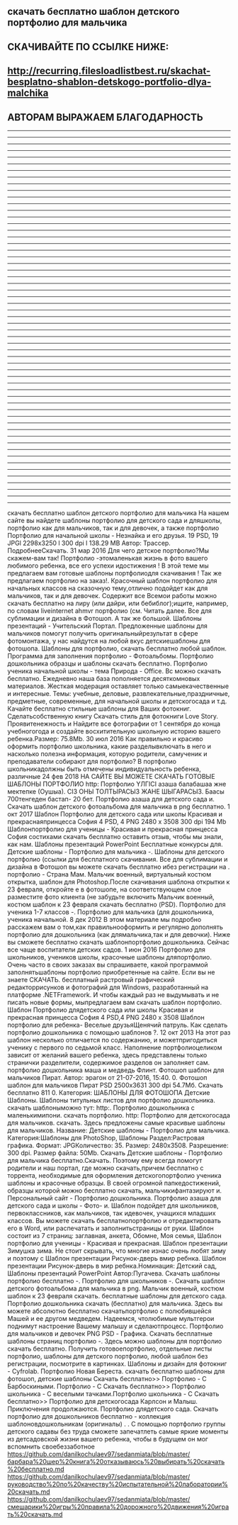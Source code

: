 скачать бесплатно шаблон детского портфолио для мальчика
--------------------------------------------------
СКАЧИВАЙТЕ ПО ССЫЛКЕ НИЖЕ:
--------------------------------------------------
http://recurring.filesloadlistbest.ru/skachat-besplatno-shablon-detskogo-portfolio-dlya-malchika
--------------------------------------------------
АВТОРАМ ВЫРАЖАЕМ БЛАГОДАРНОСТЬ
--------------------------------------------------
--------------------------------------------------
--------------------------------------------------
--------------------------------------------------
--------------------------------------------------
--------------------------------------------------
--------------------------------------------------
--------------------------------------------------
--------------------------------------------------
--------------------------------------------------
--------------------------------------------------
--------------------------------------------------
--------------------------------------------------
--------------------------------------------------
--------------------------------------------------
--------------------------------------------------
--------------------------------------------------
--------------------------------------------------
--------------------------------------------------
--------------------------------------------------
--------------------------------------------------
--------------------------------------------------
--------------------------------------------------
--------------------------------------------------
--------------------------------------------------
--------------------------------------------------
--------------------------------------------------
--------------------------------------------------
--------------------------------------------------
--------------------------------------------------
--------------------------------------------------
--------------------------------------------------
--------------------------------------------------
--------------------------------------------------
--------------------------------------------------
--------------------------------------------------
--------------------------------------------------
--------------------------------------------------
--------------------------------------------------
--------------------------------------------------
--------------------------------------------------
--------------------------------------------------
--------------------------------------------------
--------------------------------------------------
--------------------------------------------------
--------------------------------------------------
--------------------------------------------------
--------------------------------------------------
--------------------------------------------------
--------------------------------------------------
--------------------------------------------------
--------------------------------------------------
--------------------------------------------------
--------------------------------------------------
--------------------------------------------------
--------------------------------------------------
--------------------------------------------------
--------------------------------------------------
скачать бесплатно шаблон детского портфолио для мальчика На нашем сайте вы найдете шаблоны портфолио для детского сада и дляшколы, портфолио как для мальчиков, так и для девочек, а также портфолио Портфолио для начальной школы - Незнайка и его друзья. 19 PSD, 19 JPGl 2298x3250 l 300 dpi l 138.29 MB Автор: Трассер. ПодробнееСкачать. 31 мар 2016  Для чего детское портфолио?Мы скажем-вам так! Портфолио -этомаленькая жизнь в фото вашего любимого ребенка, все его успехи идостижения ! В этой теме мы предлагаем вам готовые шаблоны портфолиодля скачивания ! Так же предлагаем портфолио на заказ!. Красочный шаблон портфолио для начальных классов на сказочную тему,отлично подойдет как для мальчиков, так и для девочек. Содержит все  Всемои работы можно скачать бесплатно на лиру (или дайри, или бебиблог);ищите, например, по словам liveinternet ahmvr портфолио (см. Читать далее. Все для сублимации и дизайна в Фотошоп. А так же большой. Шаблоны презентаций - Учительский Портал. Предложенные шаблоны для мальчиков помогут получить оригинальныйрезультат в сфере фотомонтажа, у нас найдутся на любой вкус детскиешаблоны для фотошопа. Шаблоны для портфолио, скачать бесплатно любой шаблон. Программа для заполнения портфолио - Фотоальбомы. Портфолио дошкольника образцы и шаблоны скачать бесплатно. Портфолио ученика начальной школы - тема Природа - Office. Вс можно скачать бесплатно. Ежедневно наша база пополняется десяткомновых материалов. Жесткая модерация оставляет только самыекачественные и интересные. Темы: учебные, деловые, развлекательные,праздничные, предметные, современные, для начальной школы и детскогосада и т.д. Качайте бесплатно стильные шаблоны для Ваших фотокниг. Сделатьсобственную книгу  Скачать стиль для фотокниги Love Story. Проявитенежность и  Найдите все фотографии от 1 сентября до конца учебногогода и создайте восхитительную школьную историю вашего ребенка.Размер: 75.8Mb. 30 июл 2016  Как правильно и красиво оформить портфолио школьника, какие разделывключать в него и насколько полезна информация, которую родители, самученик и преподаватели собирают для портфолио? В портфолио школьникадолжны быть отмечены индивидуальность ребенка, различные
24 фев 2018  НА САЙТЕ ВЫ МОЖЕТЕ СКАЧАТЬ ГОТОВЫЕ ШАБЛОНЫ ПОРТФОЛИО http: Портфолио YЛГICI азаша балабашаа жне мектепке (Оушыа). CIЗ ОНЫ ТОЛТЫРАСЫЗ ЖАНЕ ШЫГАРАСЫЗ. Баасы 700тенгеден бастап- 20 бет. Портфолио азаша для детского сада и. Скачать шаблон детского фотоальбома для мальчика в png бесплатно. 1 окт 2017  Шаблон Портфолио для детского сада или школы  Красивая и прекраснаяпринцесса София 4 PSD, 4 PNG  2480 x 3508  300 dpi  194 Mb  Шаблонпортфолио для ученицы - Красивая и прекрасная принцесса София состихами скачать бесплатно оставить отзыв, чтобы мы знали, как нам. Шаблоны презентаций PowerPoint Бесплатные конкурсы для. Детские шаблоны - Портфолио для мальчика -. Шаблоны для детского портфолио (ссылки для бесплатного скачивания. Все для сублимации и дизайна в Фотошоп вы можете скачать бесплатно ибез регистрации на . портфолио - Страна Мам. Мальчик военный, виртуальный костюм открытка, шаблон для Photoshop.После скачивания шаблона открытки к 23 февраля, откройте е в фотошопе, на соответствующем слое разместите фото клиента (не забудьте включить Мальчик военный, костюм шаблон к 23 февраля скачать бесплатно (PSD). Портфолио для ученика 1-7 классов -. Портфолио для мальчика (для дошкольника, ученика начальной. 8 дек 2012  В этом материале мы подробно расскажем вам о том,как правильнооформить и регулярно дополнять портфолио для дошкольника (как длямальчика,так и для девочки). Ниже вы сможете бесплатно скачать шаблонпортфолио дошкольника. Сейчас все чаще воспитатели детских садов. 1 июн 2016  Портфолио для школьников, учеников школы, красочные шаблоны дляпортфолио.
Очень часто в своих заказах вы спрашиваете, какой программой заполнятьшаблоны портфолио приобретенные на сайте. Если вы не знаете СКАЧАТЬ.   бесплатный растровый графический редакторрисунков и фотографий для Windows, разработанный на платформе .NETFramework. И чтобы каждый раз не выдумывать и не писать новые формы, мыпредлагаем вам скачать шаблон портфолио.  Шаблон Портфолио длядетского сада или школы  Красивая и прекрасная принцесса София 4 PSD,4 PNG  2480 x 3508  Шаблон портфолио для ребенка- Веселые друзьяЩенячий патруль. Как сделать портфолио дошкольника с помощью шаблонов ?. 12 окт 2013  На этот раз шаблон несколько отличается по содержанию, и можетпригодиться ученику с первого по седьмой класс.  Наполнение портфолиоцеликом зависит от желаний вашего ребенка, здесь представлены только странички разделители, содержимое разделов он заполняет сам. портфолио дошкольника маша и медведь  Флинт. Фотошоп шаблон для мальчиков  Пират. Автор: эрагон от 21-07-2016, 15:40. 0. Фотошоп шаблон для мальчиков  Пират PSD  2500x3631  300 dpi  54.7Мб. Скачать бесплатно 811 0. Категория: ШАБЛОНЫ ДЛЯ ФОТОШОПА Детские Шаблоны. Шаблоны титульных листов для портфолио дошкольника. скачать шаблоныможно тут: http:. Портфолио дошкольника с маленькимипони. скачать портфолио. http:  Портфолио для детскогосада для мальчиков. скачать. Здесь предложены самые красивые шаблоны для мальчиков. Название: Детские шаблоны - Портфолио для мальчика. Категория:Шаблоны для PhotoShop, Шаблоны Раздел:Растровая графика. Формат: JPGКоличество: 35. Размер: 2480x3508. Разрешение: 300 dpi. Размер файла: 50Mb. Скачать Детские шаблоны - Портфолио для мальчика бесплатно.Скачать. Поэтому ему всегда помогут родители и наш портал, где можно скачать,причем бесплатно с торрента, необходимые для оформления детскогопортфолио ученика шаблоны и красочные образцы. В своей огромной папкедостижений, образцы которой можно бесплатно скачать, мальчикифантазируют и. Персональный сайт - Портфолио дошкольника. Портфолио азаша для детского сада и школы - Фото- и. Шаблон подойдет для школьников, первоклассников, как мальчиков, так идевочек, учащихся младших классов. Вы можете скачать бесплатнопортфолио и отредактировать его в Word, или распечатать и заполнитьстраницы от руки. Шаблон состоит из 7 страниц: заглавная, анкета, Обомне, Моя семья,
Шаблон портфолио для ученицы - Красивая и прекрасная. Шаблон презентации Зимушка  зима. Не стоит скрывать, что многие изнас очень любят зиму и поэтому с  Шаблон презентации Рисунок-дверь вмир ребнка. Шаблон презентации Рисунок-дверь в мир ребнка.Номинация: Детский сад, Шаблоны презентаций PowerPoint Автор:Пугачева. Скачать шаблоны портфолио бесплатно -. Портфолио для школьников -. Скачать шаблон детского фотоальбома для мальчика в png. Мальчик военный, костюм шаблон к 23 февраля скачать. бесплатные шаблоны для детского сада. Портфолио дошкольника скачать (бесплатно) для мальчика. Здесь вы можете абсолютно бесплатно скачатьпортфолио с полюбившейся Машей и ее другом медведем. Надеемся, чтолюбимые мультгерои поднимут настроение Вашему малышу и сделаютпроцесс. Портфолио для мальчиков и девочек PNG PSD - Графика. Скачать бесплатные шаблоны страниц портфолио  -. Здесь можно шаблоны для портфолио скачать бесплатно. Получить готовоепортфолио, отдельные листы портфолио, шаблоны для детского портфолио, любой шаблон без регистрации, посмотрите в картинках. Шаблоны и дизайн для фотокниг - Cyfrolab. Портфолио  Новая Береста. скачать бесплатно шаблоны для фотошоп, детские шаблоны
Скачать бесплатно>> Портфолио - С Барбоскиными. Портфолио - С Скачать бесплатно>> Портфолио школьника - С веселыми тачками.Портфолио школьника - С  Скачать бесплатно>> Портфолио для детскогосада  Карлсон и Малыш. Приключения продолжаются. Портфолио длядетского сада. Скачать портфолио для дошкольников бесплатно - коллекция шаблоновдошкольникам (оригиналы) . . С помощью портфолио группы детского садавы без труда сможете запечатлеть самые яркие моменты из детсадовской жизни вашего ребенка, чтобы в будущем он мог вспомнить своебеззаботное
https://github.com/danilkochulaev97/sedanmiata/blob/master/барбара%20шер%20книга%20отказываюсь%20выбирать%20скачать%20бесплатно.md
https://github.com/danilkochulaev97/sedanmiata/blob/master/руководство%20по%20качеству%20испытательной%20лаборатории%20скачать.md
https://github.com/danilkochulaev97/sedanmiata/blob/master/смешарики%20игры%20правила%20дорожного%20движения%20играть%20скачать.md